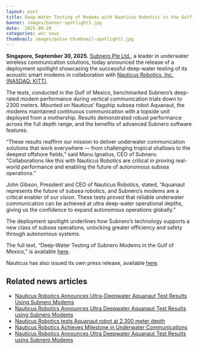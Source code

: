 ```yaml
---
layout: post
title: Deep-Water Testing of Modems with Nauticus Robotics in the Gulf of Mexico
banner: images/banner-spotlight1.jpg
date:  2025-09-29
categories: wnc news
thumbnail: images/pulse-thumbnail-spotlight1.jpg
---
```


**Singapore, September 30, 2025.** [Subnero Pte Ltd.](https://subnero.com/), a leader in underwater wireless communication solutions, today announced the release of a deployment spotlight showcasing the successful deep-water testing of its acoustic smart modems in collaboration with [Nauticus Robotics, Inc. (NASDAQ: KITT)](https://nauticusrobotics.com/).

The tests, conducted in the Gulf of Mexico, benchmarked Subnero’s deep-rated modem performance during vertical communication trials down to 2300 meters. Mounted on Nauticus’ flagship subsea robot Aquanaut, the modems maintained continuous communication with a topside unit deployed from a mothership. Results demonstrated robust performance across the full depth range, and the benefits of advanced Subnero software features.

“These results reaffirm our mission to deliver underwater communication solutions that work everywhere — from challenging tropical shallows to the deepest offshore fields,” said Manu Ignatius, CEO of Subnero. “Collaborations like this with Nauticus Robotics are critical in proving real-world performance and enabling the future of autonomous subsea operations.”

John Gibson, President and CEO of Nauticus Robotics, stated, “Aquanaut represents the future of subsea robotics, and Subnero’s modems are a critical enabler of our vision. These tests proved that reliable underwater communication can be achieved at ultra deep-water operational depths, giving us the confidence to expand autonomous operations globally.”

The deployment spotlight underlines how Subnero’s technology supports a new class of subsea operations, unlocking greater efficiency and safety through autonomous systems.

The full text, “Deep-Water Testing of Subnero Modems in the Gulf of Mexico,” is available [here]({{site.baseurl}}/brochures/deployment-spotlight1.pdf).

Nauticus has also issued its own press release, available [here](https://ir.nauticusrobotics.com/news-events/press-releases/detail/92/nauticus-robotics-announces-ultra-deepwater-aquanaut-test).

## Related news articles
- [Nauticus Robotics Announces Ultra-Deepwater Aquanaut Test Results Using Subnero Modems](https://oceannews.com/news/science-technology/nauticus-robotics-announces-ultra-deepwater-aquanaut-test-results-using-subnero-modems/)
- [Nauticus Robotics Announces Ultra Deepwater Aquanaut Test Results using Subnero Modems](https://www.stocktitan.net/news/KITT/nauticus-robotics-announces-ultra-deepwater-aquanaut-test-results-v0b1u2mc9brd.html)
- [Nauticus Robotics tests Aquanaut robot at 2,300 meter depth](https://www.streetinsider.com/Corporate+News/Nauticus+Robotics+tests+Aquanaut+robot+at+2,300+meter+depth/25363822.html)
- [Nauticus Robotics Achieves Milestone in Underwater Communications](https://investorshangout.com/nauticus-robotics-achieves-milestone-in-underwater-communications-400320-/)
- [Nauticus Robotics Announces Ultra Deepwater Aquanaut Test Results using Subnero Modems](https://www.prnewswire.com/news-releases/nauticus-robotics-announces-ultra-deepwater-aquanaut-test-results-using-subnero-modems-302564360.html)
